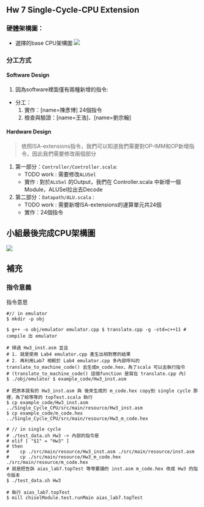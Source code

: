 ## Hw 7 Single-Cycle-CPU Extension 
### 硬體架構圖：
- 選擇的base CPU架構圖
![](https://playlab.computing.ncku.edu.tw:3001/uploads/upload_ea275f06e0bbe90ab3493be3f00fdbcc.png)

### 分工方式

#### Software Design
1. 因為software裡面僅有兩種新增的指令:
- 分工：
    1. 實作：[name=陳彥博] 24個指令
    2. 檢查與驗證：[name=王浩]、[name=劉宗翰]
#### Hardware Design
> 依照ISA-extensions指令，我們可以知道我們需要對OP-IMM和OP新增指令，因此我們需要修改兩個部分

1. 第一部分：`Controller/Controller.scala`: 
    - TODO work : 需要修改`ALUSel`
    - 實作 : 對於`ALUSel` 的Output，我們在 Controller.scala 中新增一個Module，ALUSel拉出去Decode
2. 第二部分：`Datapath/ALU.scala` : 
    - TODO work : 需要新增ISA-extensions的運算單元共24個
    - 實作：24個指令


## 小組最後完成CPU架構圖
![](https://playlab.computing.ncku.edu.tw:3001/uploads/upload_a9def1649f288fcc5eb37fad53664a80.png)

## 補充
### 指令意義
指令意思
```python=
#// in emulator
$ mkdir -p obj

$ g++ -o obj/emulator emulator.cpp $ translate.cpp -g -std=c++11 # compile 出 emulator

# 掃過 Hw3_inst.asm 並且 
# 1. 就是使用 Lab4 emulator.cpp 產生出相對應的結果
# 2. 再利用Lab7 相較於 Lab4 emulator.cpp 多內部呼叫的 translate_to_machine_code() 去生成m_code.hex，為了scala 可以去執行指令
# (translate_to_machine_code() 這個function 是寫在 translate.cpp 內)
$ ./obj/emulator $ example_code/Hw3_inst.asm 

# 把原本就有的 Hw3_inst.asm 與 後來生成的 m_code.hex copy到 single cycle 那裡，為了給等等的 topTest.scala 執行
$ cp example_code/Hw3_inst.asm ../Single_Cycle_CPU/src/main/resource/Hw3_inst.asm
$ cp example_code/m_code.hex ../Single_Cycle_CPU/src/main/resource/Hw3_m_code.hex

# // in single cycle
# ./test_data.sh Hw3 -> 內部的指令是    
# elif [ "$1" = "Hw3" ]
# then
#    cp ./src/main/resource/Hw3_inst.asm ./src/main/resource/inst.asm
#    cp ./src/main/resource/Hw3_m_code.hex ./src/main/resource/m_code.hex
# 就是把告訴 aias_lab7.topTest 等等要讀的 inst.asm m_code.hex 改成 Hw3 的指令版本
$ ./test_data.sh Hw3

# 執行 aias_lab7.topTest 
$ mill chiselModule.test.runMain aias_lab7.topTest
```
